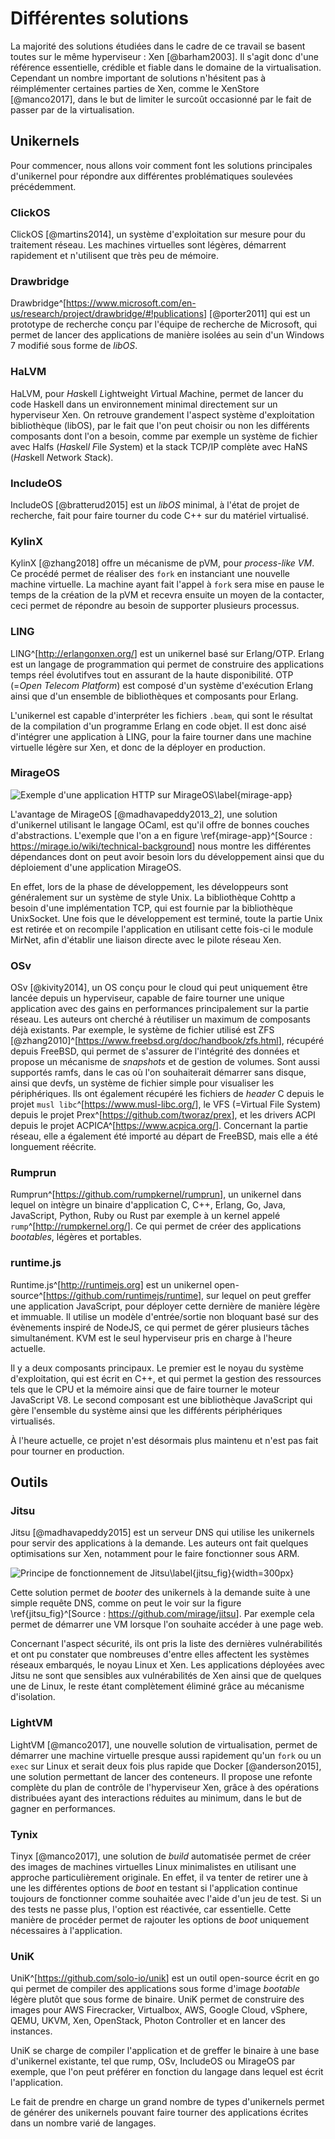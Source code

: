# Différentes solutions

La majorité des solutions étudiées dans le cadre de ce travail se basent toutes
sur le même hyperviseur : Xen [@barham2003]. Il s'agit donc d'une référence
essentielle, crédible et fiable dans le domaine de la virtualisation. Cependant
un nombre important de solutions n'hésitent pas à réimplémenter certaines
parties de Xen, comme le XenStore [@manco2017], dans le but de limiter le
surcoût occasionné par le fait de passer par de la virtualisation.

## Unikernels

Pour commencer, nous allons voir comment font les solutions principales
d'unikernel pour répondre aux différentes problématiques soulevées précédemment.

### ClickOS

ClickOS [@martins2014], un système d'exploitation sur mesure pour du traitement
réseau. Les machines virtuelles sont légères, démarrent rapidement et
n'utilisent que très peu de mémoire.

### Drawbridge

Drawbridge^[<https://www.microsoft.com/en-us/research/project/drawbridge/#!publications>]
[@porter2011] qui est un prototype de recherche conçu par l'équipe de recherche
de Microsoft, qui permet de lancer des applications de manière isolées au sein
d'un Windows 7 modifié sous forme de *libOS*.

### HaLVM

HaLVM, pour *Ha*skell *L*ightweight *V*irtual *M*achine, permet de lancer du
code Haskell dans un environnement minimal directement sur un hyperviseur Xen.
On retrouve grandement l'aspect système d'exploitation bibliothèque (libOS), par
le fait que l'on peut choisir ou non les différents composants dont l'on a
besoin, comme par exemple un système de fichier avec Halfs (*Ha*skel*l* *F*ile
*S*ystem) et la stack TCP/IP complète avec HaNS (*Ha*skell *N*etwork *S*tack).

### IncludeOS

IncludeOS [@bratterud2015] est un *libOS* minimal, à l'état de projet de
recherche, fait pour faire tourner du code C++ sur du matériel virtualisé.

### KylinX

KylinX [@zhang2018] offre un mécanisme de pVM, pour *process-like VM*. Ce
procédé permet de réaliser des `fork` en instanciant une nouvelle machine
virtuelle. La machine ayant fait l'appel à `fork` sera mise en pause le temps de
la création de la pVM et recevra ensuite un moyen de la contacter, ceci permet
de répondre au besoin de supporter plusieurs processus.

### LING

LING^[<http://erlangonxen.org/>] est un unikernel basé sur Erlang/OTP. Erlang
est un langage de programmation qui permet de construire des applications temps
réel évolutifves tout en assurant de la haute disponibilité. OTP (=*Open Telecom
Platform*) est composé d'un système d'exécution Erlang ainsi que d'un ensemble
de bibliothèques et composants pour Erlang.

L'unikernel est capable d'interpréter les fichiers `.beam`, qui sont le résultat
de la compilation d'un programme Erlang en code objet. Il est donc aisé
d'intégrer une application à LING, pour la faire tourner dans une machine
virtuelle légère sur Xen, et donc de la déployer en production.

### MirageOS

![Exemple d'une application HTTP sur
MirageOS\label{mirage-app}](img/mirage-app.png)

L'avantage de MirageOS [@madhavapeddy2013_2], une solution d'unikernel utilisant
le langage OCaml, est qu'il offre de bonnes couches d'abstractions. L'exemple
que l'on a en figure \ref{mirage-app}^[Source :
<https://mirage.io/wiki/technical-background>] nous montre les différentes
dépendances dont on peut avoir besoin lors du développement ainsi que du
déploiement d'une application MirageOS.

En effet, lors de la phase de développement, les développeurs sont généralement
sur un système de style Unix. La bibliothèque Cohttp a besoin d'une
implémentation TCP, qui est fournie par la bibliothèque UnixSocket. Une fois que
le développement est terminé, toute la partie Unix est retirée et on recompile
l'application en utilisant cette fois-ci le module MirNet, afin d'établir une
liaison directe avec le pilote réseau Xen.

### OSv

OSv [@kivity2014], un OS conçu pour le cloud qui peut uniquement être lancée
depuis un hyperviseur, capable de faire tourner une unique application avec des
gains en performances principalement sur la partie réseau. Les auteurs ont
cherché à réutiliser un maximum de composants déjà existants. Par exemple, le
système de fichier utilisé est ZFS
[@zhang2010]^[<https://www.freebsd.org/doc/handbook/zfs.html>], récupéré depuis
FreeBSD, qui permet de s'assurer de l'intégrité des données et propose un
mécanisme de *snapshots* et de gestion de volumes. Sont aussi supportés ramfs,
dans le cas où l'on souhaiterait démarrer sans disque, ainsi que devfs, un
système de fichier simple pour visualiser les périphériques. Ils ont également
récupéré les fichiers de *header* C depuis le projet `musl
libc`^[<https://www.musl-libc.org/>], le VFS (=Virtual File System) depuis le
projet Prex^[<https://github.com/tworaz/prex>], et les drivers ACPI depuis le
projet ACPICA^[<https://www.acpica.org/>]. Concernant la partie réseau, elle a
également été importé au départ de FreeBSD, mais elle a été longuement réécrite.

### Rumprun

Rumprun^[<https://github.com/rumpkernel/rumprun>], un unikernel dans lequel on
intègre un binaire d'application C, C++, Erlang, Go, Java, JavaScript, Python,
Ruby ou Rust par exemple à un kernel appelé `rump`^[<http://rumpkernel.org/>].
Ce qui permet de créer des applications *bootables*, légères et portables.

### runtime.js

Runtime.js^[<http://runtimejs.org>] est un unikernel
open-source^[<https://github.com/runtimejs/runtime>], sur lequel on peut greffer
une application JavaScript, pour déployer cette dernière de manière légère et
immuable. Il utilise un modèle d'entrée/sortie non bloquant basé sur des
évènements inspiré de NodeJS, ce qui permet de gérer plusieurs tâches
simultanément. KVM est le seul hyperviseur pris en charge à l'heure actuelle.

Il y a deux composants principaux. Le premier est le noyau du système
d'exploitation, qui est écrit en C++, et qui permet la gestion des ressources
tels que le CPU et la mémoire ainsi que de faire tourner le moteur JavaScript
V8. Le second composant est une bibliothèque JavaScript qui gère l'ensemble du
système ainsi que les différents périphériques virtualisés.

À l'heure actuelle, ce projet n'est désormais plus maintenu et n'est pas fait
pour tourner en production.

## Outils

### Jitsu

Jitsu [@madhavapeddy2015] est un serveur DNS qui utilise les unikernels pour
servir des applications à la demande. Les auteurs ont fait quelques
optimisations sur Xen, notamment pour le faire fonctionner sous ARM.

![Principe de fonctionnement de
Jitsu\label{jitsu_fig}](img/jitsu.jpg){width=300px}

Cette solution permet de *booter* des unikernels à la demande suite à une simple
requête DNS, comme on peut le voir sur la figure \ref{jitsu_fig}^[Source :
<https://github.com/mirage/jitsu>]. Par exemple cela permet de démarrer une VM
lorsque l'on souhaite accéder à une page web.

Concernant l'aspect sécurité, ils ont pris la liste des dernières vulnérabilités
et ont pu constater que nombreuses d'entre elles affectent les systèmes réseaux
embarqués, le noyau Linux et Xen. Les applications déployées avec Jitsu ne sont
que sensibles aux vulnérabilités de Xen ainsi que de quelques une de Linux, le
reste étant complètement éliminé grâce au mécanisme d'isolation.

### LightVM

LightVM [@manco2017], une nouvelle solution de virtualisation, permet de
démarrer une machine virtuelle presque aussi rapidement qu'un `fork` ou un
`exec` sur Linux et serait deux fois plus rapide que Docker [@anderson2015], une
solution permettant de lancer des conteneurs. Il propose une refonte complète du
plan de contrôle de l'hyperviseur Xen, grâce à des opérations distribuées ayant
des interactions réduites au minimum, dans le but de gagner en performances.

### Tynix

Tinyx [@manco2017], une solution de *build* automatisée permet de créer des
images de machines virtuelles Linux minimalistes en utilisant une approche
particulièrement originale. En effet, il va tenter de retirer une à une les
différentes options de *boot* en testant si l'application continue toujours de
fonctionner comme souhaitée avec l'aide d'un jeu de test. Si un des tests ne
passe plus, l'option est réactivée, car essentielle. Cette manière de procéder
permet de rajouter les options de *boot* uniquement nécessaires à l'application.

### UniK

UniK^[<https://github.com/solo-io/unik>] est un outil open-source écrit en go
qui permet de compiler des applications sous forme d'image *bootable* légère
plutôt que sous forme de binaire. UniK permet de construire des images pour AWS
Firecracker, Virtualbox, AWS, Google Cloud, vSphere, QEMU, UKVM, Xen, OpenStack,
Photon Controller et en lancer des instances.

UniK se charge de compiler l'application et de greffer le binaire à une base
d'unikernel existante, tel que rump, OSv, IncludeOS ou MirageOS par exemple, que
l'on peut préférer en fonction du langage dans lequel est écrit l'application.

Le fait de prendre en charge un grand nombre de types d'unikernels permet de
générer des unikernels pouvant faire tourner des applications écrites dans un
nombre varié de langages.
